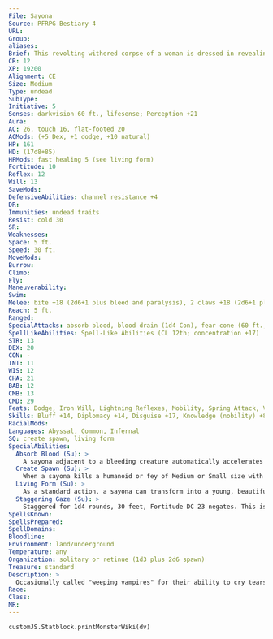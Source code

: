 ```yaml
---
File: Sayona
Source: PFRPG Bestiary 4
URL: 
Group: 
aliases: 
Brief: This revolting withered corpse of a woman is dressed in revealing clothes, its bare skin wet with fresh blood.
CR: 12
XP: 19200
Alignment: CE
Size: Medium
Type: undead
SubType: 
Initiative: 5
Senses: darkvision 60 ft., lifesense; Perception +21
Aura: 
AC: 26, touch 16, flat-footed 20
ACMods: (+5 Dex, +1 dodge, +10 natural)
HP: 161
HD: (17d8+85)
HPMods: fast healing 5 (see living form)
Fortitude: 10
Reflex: 12
Will: 13
SaveMods: 
DefensiveAbilities: channel resistance +4
DR: 
Immunities: undead traits
Resist: cold 30
SR: 
Weaknesses: 
Space: 5 ft.
Speed: 30 ft.
MoveMods: 
Burrow: 
Climb: 
Fly: 
Maneuverability: 
Swim: 
Melee: bite +18 (2d6+1 plus bleed and paralysis), 2 claws +18 (2d6+1 plus bleed and paralysis)
Reach: 5 ft.
Ranged: 
SpecialAttacks: absorb blood, blood drain (1d4 Con), fear cone (60 ft., DC 23), paralysis (1d4 rounds, DC 23), staggering gaze
SpellLikeAbilities: Spell-Like Abilities (CL 12th; concentration +17)   3/day-command undead (DC 17), dominate person (DC 20), fog cloud, gaseous form, invisibility
STR: 13
DEX: 20
CON: -
INT: 11
WIS: 12
CHA: 21
BAB: 12
CMB: 13
CMD: 29
Feats: Dodge, Iron Will, Lightning Reflexes, Mobility, Spring Attack, Vital Strike, Weapon Finesse, Weapon Focus (bite), Weapon Focus (claw)
Skills: Bluff +14, Diplomacy +14, Disguise +17, Knowledge (nobility) +8, Perception +21, Sense Motive +12, Stealth +16
RacialMods: 
Languages: Abyssal, Common, Infernal
SQ: create spawn, living form
SpecialAbilities:
  Absorb Blood (Su): >
    A sayona adjacent to a bleeding creature automatically accelerates the bleeding, dealing 1 point of Con damage to that creature once per round on its turn and absorbing the blood through its skin.
  Create Spawn (Su): >
    When a sayona kills a humanoid or fey of Medium or Small size with its absorb blood or blood drain ability, the victim rises 24 hours later as a ghoul with the advanced creature simple template and the blood drain ability. The spawn is the sayona's slave until its master is destroyed.
  Living Form (Su): >
    As a standard action, a sayona can transform into a young, beautiful person for 24 hours. It can only use this ability if it has absorbed or drained blood in the past hour. In this form, the sayona has the aura of a living creature instead of an undead (for the purpose of detect undead and similar effects), its fast healing increases to 10, positive energy attacks (such as channel energy) deal half damage to it, and it cannot use its fear cone or gaze attack. Exposure to holy water or positive energy attacks in this form reduces the duration of this transformation by 1d4 hours.
  Staggering Gaze (Su): >
    Staggered for 1d4 rounds, 30 feet, Fortitude DC 23 negates. This is a mind-affecting effect. The save DC is Charisma-based.
SpellsKnown: 
SpellsPrepared: 
SpellDomains: 
Bloodline: 
Environment: land/underground
Temperature: any
Organization: solitary or retinue (1d3 plus 2d6 spawn)
Treasure: standard
Description: >
  Occasionally called "weeping vampires" for their ability to cry tears of blood, sayonas are powerful and intelligent undead creatures that hunt mortals to steal from them what they envy most: the ability to exist within living flesh. While they aren't true vampires, similarity between these two creatures creates substantial confusion to those unfamiliar with sayonas. While sayonas and vampires sustain themselves off mortal blood, sayonas don't consume the blood, but rather absorb it through their skin (even when using blood drain), using it to transform their twisted forms back into some semblance of the beauty they had-or believe they had- in life. Above all else, sayonas covet youth. Stories of their origins claim that the first sayona was a vain woman who grew old and whose lover left her for a younger paramour; the woman avenged herself by bathing in the blood of her lover's children, then killed herself. Doomed to undeath, she wanders the world crying tears of blood and preying on beautiful young women-slaying them, stealing their beauty, and transforming them into ghastly undead fiends to forever share her fate.
Race: 
Class: 
MR: 
---
```

```dataviewjs
customJS.Statblock.printMonsterWiki(dv)
```
